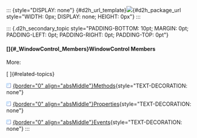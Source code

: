::: {style="DISPLAY: none"}
[](ms-xhelp:///?Id=d2h_url_template){#d2h_url_template}![](!package_url!){#d2h_package_url style="WIDTH: 0px; DISPLAY: none; HEIGHT: 0px"}
:::

::: {.d2h_secondary_topic style="PADDING-BOTTOM: 10pt; MARGIN: 0pt; PADDING-LEFT: 0pt; PADDING-RIGHT: 0pt; PADDING-TOP: 0pt"}
#### []{#_WindowControl_Members}WindowControl Members

More:

[ ]{#related-topics}

[![](../button.gif){border="0" align="absMiddle"}Methods](ms-xhelp:///?Id=a1fae73b-db7e-4535-b149-4f1f8b37d229){style="TEXT-DECORATION: none"}

[![](../button.gif){border="0" align="absMiddle"}Properties](ms-xhelp:///?Id=3d87bc5c-bbae-4e0b-a6ef-18551abd77e8){style="TEXT-DECORATION: none"}

[![](../button.gif){border="0" align="absMiddle"}Events](ms-xhelp:///?Id=9b882344-1bfc-4bf7-86ea-035071160572){style="TEXT-DECORATION: none"}
:::
